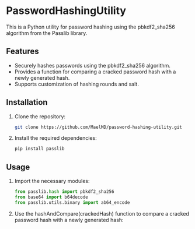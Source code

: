 # PasswordHashingUtility

This is a Python utility for password hashing using the pbkdf2_sha256 algorithm from the Passlib library.

## Features

- Securely hashes passwords using the pbkdf2_sha256 algorithm.
- Provides a function for comparing a cracked password hash with a newly generated hash.
- Supports customization of hashing rounds and salt.

## Installation

1. Clone the repository:

   ```bash
   git clone https://github.com/MaelMD/password-hashing-utility.git
   
2. Install the required dependencies:

   ```python   
   pip install passlib

## Usage

1. Import the necessary modules:

   ```python
   from passlib.hash import pbkdf2_sha256
   from base64 import b64decode
   from passlib.utils.binary import ab64_encode

2. Use the hashAndCompare(crackedHash) function to compare a cracked password hash with a newly generated hash:

   ```hashAndCompare('get-hash-from=:your-password')

